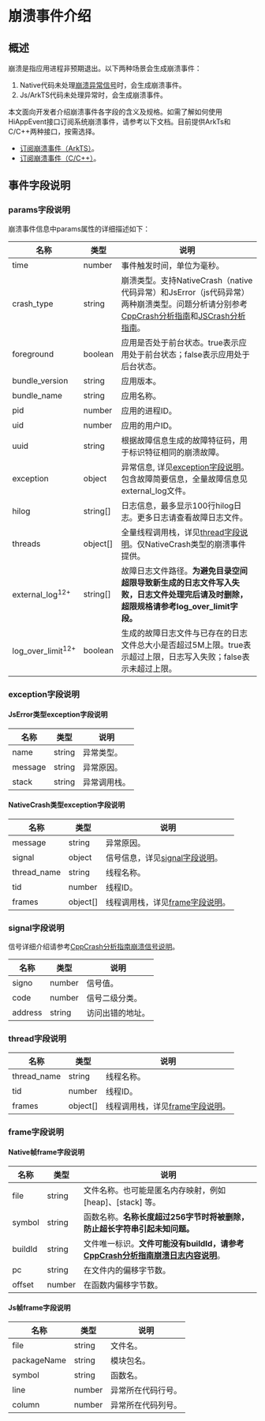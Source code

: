# 崩溃事件介绍

## 概述

崩溃是指应用进程非预期退出。以下两种场景会生成崩溃事件：

1. Native代码未处理[崩溃异常信号](cppcrash-guidelines#哪些信号会生成cppcrash日志)时，会生成崩溃事件。
2. Js/ArkTS代码未处理异常时，会生成崩溃事件。

本文面向开发者介绍崩溃事件各字段的含义及规格。如需了解如何使用HiAppEvent接口订阅系统崩溃事件，请参考以下文档。目前提供ArkTs和C/C++两种接口，按需选择。

- [订阅崩溃事件（ArkTS）](hiappevent-watcher-crash-events-arkts.md)。
- [订阅崩溃事件（C/C++）](hiappevent-watcher-crash-events-ndk.md)。

## 事件字段说明

### params字段说明

崩溃事件信息中params属性的详细描述如下：

| 名称    | 类型   | 说明                       |
| ------- | ------ | ------------------------- |
| time     | number | 事件触发时间，单位为毫秒。 |
| crash_type | string | 崩溃类型。支持NativeCrash（native代码异常）和JsError（js代码异常）两种崩溃类型。问题分析请分别参考[CppCrash分析指南](cppcrash-guidelines.md)和[JSCrash分析指南](jscrash-guidelines.md)。|
| foreground | boolean | 应用是否处于前台状态。true表示应用处于前台状态；false表示应用处于后台状态。 |
| bundle_version | string | 应用版本。 |
| bundle_name | string | 应用名称。 |
| pid | number | 应用的进程ID。|
| uid | number | 应用的用户ID。 |
| uuid | string | 根据故障信息生成的故障特征码，用于标识特征相同的崩溃故障。 |
| exception | object | 异常信息, 详见[exception字段说明](#exception字段说明)。包含故障简要信息，全量故障信息见external_log文件。 |
| hilog | string[] | 日志信息，最多显示100行hilog日志。更多日志请查看故障日志文件。|
| threads | object[] | 全量线程调用栈，详见[thread字段说明](#thread字段说明)。仅NativeCrash类型的崩溃事件提供。 |
| external_log<sup>12+</sup> | string[] | 故障日志文件路径。**为避免目录空间超限导致新生成的日志文件写入失败，日志文件处理完后请及时删除，超限规格请参考log_over_limit字段。** |
| log_over_limit<sup>12+</sup> | boolean | 生成的故障日志文件与已存在的日志文件总大小是否超过5M上限。true表示超过上限，日志写入失败；false表示未超过上限。 |

### exception字段说明

#### JsError类型exception字段说明

| 名称    | 类型   | 说明                       |
| ------- | ------ | ------------------------- |
| name | string | 异常类型。 |
| message | string | 异常原因。 |
| stack | string | 异常调用栈。 |

#### NativeCrash类型exception字段说明

| 名称    | 类型   | 说明                       |
| ------- | ------ | ------------------------- |
| message | string | 异常原因。 |
| signal | object | 信号信息，详见[signal字段说明](#signal字段说明)。 |
| thread_name | string | 线程名称。 |
| tid | number | 线程ID。 |
| frames | object[] | 线程调用栈，详见[frame字段说明](#frame字段说明)。 |

### signal字段说明

信号详细介绍请参考[CppCrash分析指南崩溃信号说明](cppcrash-guidelines.md#哪些信号会生成cppcrash日志)。

| 名称    | 类型   | 说明                       |
| ------- | ------ | ------------------------- |
| signo | number | 信号值。 |
| code | number | 信号二级分类。 |
| address | string | 访问出错的地址。 |

### thread字段说明

| 名称    | 类型   | 说明                       |
| ------- | ------ | ------------------------- |
| thread_name | string | 线程名称。 |
| tid | number | 线程ID。 |
| frames | object[] | 线程调用栈，详见[frame字段说明](#frame字段说明)。 |

### frame字段说明

#### Native帧frame字段说明

| 名称    | 类型   | 说明                       |
| ------- | ------ | ------------------------- |
| file | string | 文件名称。也可能是匿名内存映射，例如 [heap]、[stack] 等。 |
| symbol | string | 函数名称。**名称长度超过256字节时将被删除，防止超长字符串引起未知问题。** |
| buildId | string | 文件唯一标识。**文件可能没有buildId，请参考[CppCrash分析指南崩溃日志内容说明](cppcrash-guidelines.md#崩溃日志内容说明)**。 |
| pc | string | 在文件内的偏移字节数。 |
| offset | number | 在函数内偏移字节数。 |

#### Js帧frame字段说明

| 名称    | 类型   | 说明                       |
| ------- | ------ | ------------------------- |
| file | string | 文件名。 |
| packageName | string | 模块包名。 |
| symbol | string | 函数名。 |
| line | number | 异常所在代码行号。 |
| column | number | 异常所在代码列号。 |
